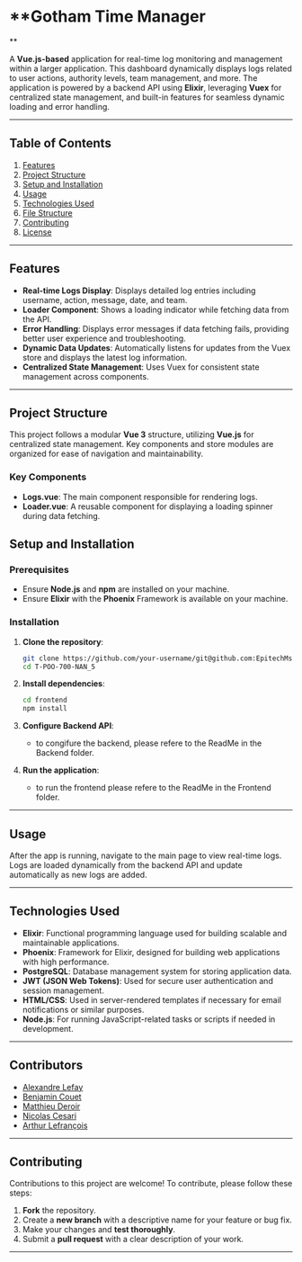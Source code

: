 
# **Gotham Time Manager
**

A **Vue.js-based** application for real-time log monitoring and management within a larger application. 
This dashboard dynamically displays logs related to user actions, authority levels, team management, and more. 
The application is powered by a backend API using **Elixir**, leveraging **Vuex** for centralized state management,
and built-in features for seamless dynamic loading and error handling.

---

## **Table of Contents**

1. [Features](#features)
2. [Project Structure](#project-structure)
3. [Setup and Installation](#setup-and-installation)
4. [Usage](#usage)
5. [Technologies Used](#technologies-used)
6. [File Structure](#file-structure)
7. [Contributing](#contributing)
8. [License](#license)

---

## **Features**

- **Real-time Logs Display**: Displays detailed log entries including username, action, message, date, and team.
- **Loader Component**: Shows a loading indicator while fetching data from the API.
- **Error Handling**: Displays error messages if data fetching fails, providing better user experience and troubleshooting.
- **Dynamic Data Updates**: Automatically listens for updates from the Vuex store and displays the latest log information.
- **Centralized State Management**: Uses Vuex for consistent state management across components.

---

## **Project Structure**

This project follows a modular **Vue 3** structure, utilizing **Vue.js** for centralized state management. 
Key components and store modules are organized for ease of navigation and maintainability.

### **Key Components**

- **Logs.vue**: The main component responsible for rendering logs.
- **Loader.vue**: A reusable component for displaying a loading spinner during data fetching.

## **Setup and Installation**

### **Prerequisites**

- Ensure **Node.js** and **npm** are installed on your machine.
- Ensure **Elixir** with the **Phoenix** Framework is available on your machine.

### **Installation**

1. **Clone the repository**:
   ```bash
   git clone https://github.com/your-username/git@github.com:EpitechMscProPromo2026/T-POO-700-NAN_5.git
   cd T-POO-700-NAN_5
   ```

2. **Install dependencies**:
   ```bash
   cd frontend
   npm install
   ```

3. **Configure Backend API**:
   - to congifure the backend, please refere to the ReadMe in the Backend folder.

4. **Run the application**:
   - to run the frontend please refere to the ReadMe in the Frontend folder.

---

## **Usage**

After the app is running, navigate to the main page to view real-time logs. Logs are loaded dynamically from the backend API and update automatically as new logs are added.

---
## Technologies Used
- **Elixir**: Functional programming language used for building scalable and maintainable applications.
- **Phoenix**: Framework for Elixir, designed for building web applications with high performance.
- **PostgreSQL**: Database management system for storing application data.
- **JWT (JSON Web Tokens)**: Used for secure user authentication and session management.
- **HTML/CSS**: Used in server-rendered templates if necessary for email notifications or similar purposes.
- **Node.js**: For running JavaScript-related tasks or scripts if needed in development.

---
## **Contributors**

- [Alexandre Lefay](https://github.com/AlexandreLefay)
- [Benjamin Couet](https://github.com/Nuuust) 
- [Matthieu Deroir](https://github.com/MatthieuDeroir)
- [Nicolas Cesari](https://github.com/ncesari49)
- [Arthur Lefrançois](https://github.com/Mr-terra)


---
## **Contributing**

Contributions to this project are welcome! To contribute, please follow these steps:

1. **Fork** the repository.
2. Create a **new branch** with a descriptive name for your feature or bug fix.
3. Make your changes and **test thoroughly**.
4. Submit a **pull request** with a clear description of your work.

---

